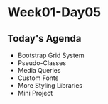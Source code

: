 # Week01-Day05

## Today's Agenda

- Bootstrap Grid System
- Pseudo-Classes
- Media Queries
- Custom Fonts
- More Styling Libraries
- Mini Project
